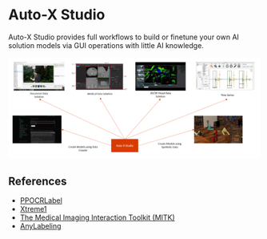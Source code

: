 # Auto-X Studio

Auto-X Studio provides full workflows to build or finetune your own AI solution models via GUI operations with little AI knowledge.

<div  align="center">
  <img src="imgs/framework.png" width="600"/>
</div>

## References

- [PPOCRLabel](https://github.com/PFCCLab/PPOCRLabel)
- [Xtreme1](https://github.com/xtreme1-io/xtreme1)
- [The Medical Imaging Interaction Toolkit (MITK)](https://github.com/MITK/MITK)
- [AnyLabeling](https://github.com/vietanhdev/anylabeling)
